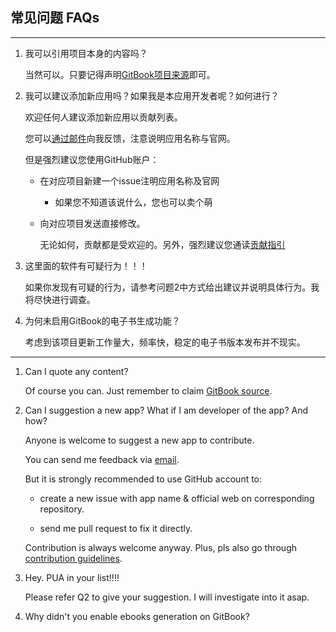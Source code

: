 ## 常见问题   FAQs

---

1. 我可以引用项目本身的内容吗？

   当然可以。只要记得声明[GitBook项目来源](https://www.gitbook.com/book/emlvirus/windows-apps-that-amaze-us)即可。

2. 我可以建议添加新应用吗？如果我是本应用开发者呢？如何进行？

   欢迎任何人建议添加新应用以贡献列表。

   您可以[通过邮件](mailto:EMLVIRUS@outlook.com)向我反馈，注意说明应用名称与官网。

   但是强烈建议您使用GitHub账户：

   * 在对应项目新建一个issue注明应用名称及官网
     * 如果您不知道该说什么，您也可以卖个萌
   * 向对应项目发送直接修改。

     无论如何，贡献都是受欢迎的。另外，强烈建议您通读[贡献指引](/contribution-guidelines.md)

3. 这里面的软件有可疑行为！！！

   如果你发现有可疑的行为，请参考问题2中方式给出建议并说明具体行为。我将尽快进行调查。

4. 为何未启用GitBook的电子书生成功能？

   考虑到该项目更新工作量大，频率快，稳定的电子书版本发布并不现实。

---



1. Can I quote any content?

    Of course you can. Just remember to claim [GitBook source](https://www.gitbook.com/book/emlvirus/windows-apps-that-amaze-us).

2. Can I suggestion a new app? What if I am developer of the app? And how?

    Anyone is welcome to suggest a new app to contribute. 

    You can send me feedback via [email](mailto:EMLVIRUS@outlook.com).

    But it is strongly recommended to use GitHub account to:

    * create a new issue with app name & official web on corresponding repository.

    * send me pull request to fix it directly. 

    Contribution is always welcome anyway. Plus, pls also go through [contribution guidelines](/contribution-guidelines.md).

3. Hey. PUA in your list!!!!

    Please refer Q2 to give your suggestion. I will investigate into it asap.

4. Why didn't you enable ebooks generation on GitBook?

